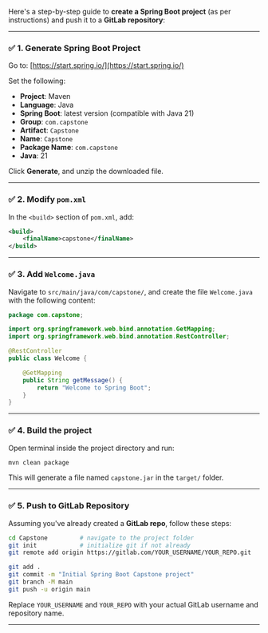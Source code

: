 Here's a step-by-step guide to **create a Spring Boot project** (as per  instructions) and push it to a **GitLab repository**:

---

### ✅ 1. Generate Spring Boot Project

Go to: [https://start.spring.io/](https://start.spring.io/)

Set the following:
- **Project**: Maven
- **Language**: Java
- **Spring Boot**: latest version (compatible with Java 21)
- **Group**: `com.capstone`
- **Artifact**: `Capstone`
- **Name**: `Capstone`
- **Package Name**: `com.capstone`
- **Java**: 21

Click **Generate**, and unzip the downloaded file.

---

### ✅ 2. Modify `pom.xml`

In the `<build>` section of `pom.xml`, add:

```xml
<build>
    <finalName>capstone</finalName>
</build>
```

---

### ✅ 3. Add `Welcome.java`

Navigate to `src/main/java/com/capstone/`, and create the file `Welcome.java` with the following content:

```java
package com.capstone;

import org.springframework.web.bind.annotation.GetMapping;
import org.springframework.web.bind.annotation.RestController;

@RestController
public class Welcome {

    @GetMapping
    public String getMessage() {
        return "Welcome to Spring Boot";
    }
}
```

---

### ✅ 4. Build the project

Open terminal inside the project directory and run:

```bash
mvn clean package
```

This will generate a file named `capstone.jar` in the `target/` folder.

---

### ✅ 5. Push to GitLab Repository

Assuming you've already created a **GitLab repo**, follow these steps:

```bash
cd Capstone         # navigate to the project folder
git init            # initialize git if not already
git remote add origin https://gitlab.com/YOUR_USERNAME/YOUR_REPO.git

git add .
git commit -m "Initial Spring Boot Capstone project"
git branch -M main
git push -u origin main
```

Replace `YOUR_USERNAME` and `YOUR_REPO` with your actual GitLab username and repository name.

---

